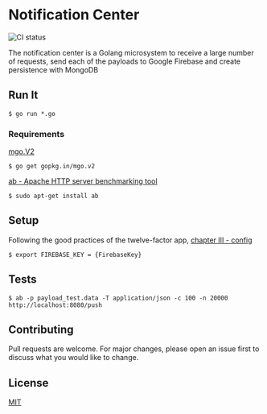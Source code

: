 # Notification Center
![CI status](https://img.shields.io/badge/build-passing-brightgreen.svg)

The notification center is a Golang microsystem to receive a large number of requests, send each of the payloads to Google Firebase and create persistence with MongoDB

## Run It
`$ go run *.go`

### Requirements
[mgo.V2](http://gopkg.in/mgo.v2)

```shell
$ go get gopkg.in/mgo.v2
```

[ab - Apache HTTP server benchmarking tool
](https://httpd.apache.org/docs/2.4/programs/ab.html) 

```shell
$ sudo apt-get install ab
```

## Setup

Following the good practices of the twelve-factor app, [chapter III - config](https://12factor.net/config)

```shell
$ export FIREBASE_KEY = {FirebaseKey}
```

## Tests
```shell
$ ab -p payload_test.data -T application/json -c 100 -n 20000 http://localhost:8080/push
```

## Contributing
Pull requests are welcome. For major changes, please open an issue first to discuss what you would like to change.

## License
[MIT](https://choosealicense.com/licenses/mit/)